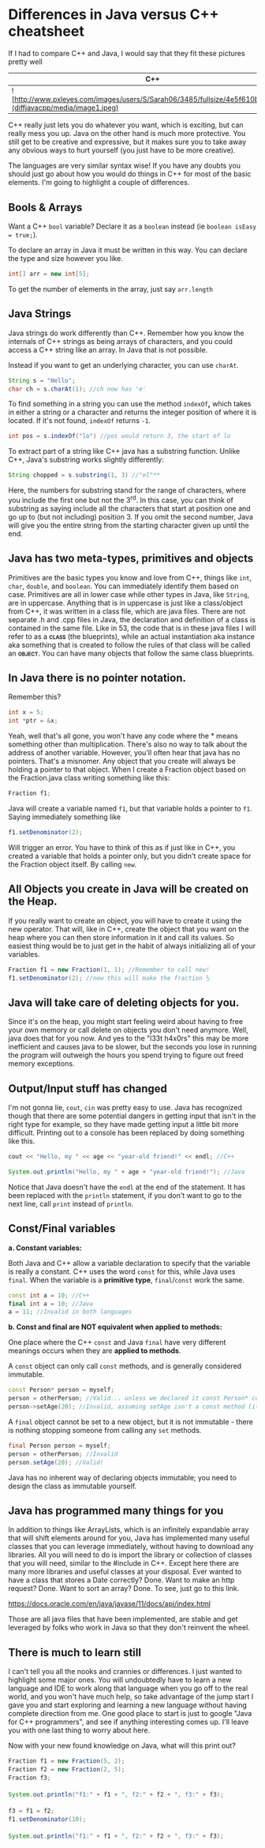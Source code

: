 # Differences in Java versus C++ cheatsheet

If I had to compare C++ and Java, I would say that they fit these
pictures pretty well

| C++                                                                                                             | Java                                                                                                  |
| --------------------------------------------------------------------------------------------------------------- | ----------------------------------------------------------------------------------------------------- |
| ![http://www.pxleyes.com/images/users/S/Sarah06/3485/fullsize/4e5f610b59f3a.jpg](diffjavacpp/media/image1.jpeg) | ![http://www.cityofws.org/portals/0/images/police/storytime2\_233.jpg](diffjavacpp/media/image2.jpeg) |

C++ really just lets you do whatever you want, which is exciting, but
can really mess you up. Java on the other hand is much more protective.
You still get to be creative and expressive, but it makes sure you to
take away any obvious ways to hurt yourself (you just have to be more
creative).

The languages are very similar syntax wise\! If you have any doubts you
should just go about how you would do things in C++ for most of the
basic elements. I'm going to highlight a couple of differences.

## Bools & Arrays

Want a C++ ```bool``` variable? Declare it as a ```boolean``` instead (ie
```boolean isEasy = true;```).

To declare an array in Java it must be written in this way. You can
declare the type and size however you like.

```java
int[] arr = new int[5];
```

To get the number of elements in the array, just say ```arr.length```

## Java Strings

Java strings do work differently than C++. Remember how you know the
internals of C++ strings as being arrays of characters, and you could
access a C++ string like an array. In Java that is not possible.

Instead if you want to get an underlying character, you can use
```charAt```.

```java
String s = "Hello";
char ch = s.charAt(1); //ch now has 'e'
```

To find something in a string you can use the method ```indexOf```**,**
which takes in either a string or a character and returns the integer
position of where it is located. If it's not found, ```indexOf``` returns
```-1```.

```java
int pos = s.indexOf("lo") //pos would return 3, the start of lo
```

To extract part of a string like C++ java has a substring function.
Unlike C++, Java's substring works slightly differently:

```java
String chopped = s.substring(1, 3) //"el"**
```

Here, the numbers for substring stand for the range of characters, where
you include the first one but not the 3<sup>rd</sup>. In this case, you
can think of substring as saying include all the characters that start
at position one and go up to (but not including) position 3. If you omit
the second number, Java will give you the entire string from the
starting character given up until the end.

## Java has two meta-types, primitives and objects

Primitives are the basic types you know and love from C++, things like
```int```, ```char```, ```double```, and ```boolean```. You can immediately identify
them based on case. Primitives are all in lower case while other types
in Java, like ```String```, are in uppercase. Anything that is in uppercase
is just like a class/object from C++, it was written in a class file,
which are java files. There are not separate .h and .cpp files in Java,
the declaration and definition of a class is contained in the same file.
Like in 53, the code that is in these java files I will refer to as a
**<span class="smallcaps">class</span>** (the blueprints), while an
actual instantiation aka instance aka something that is created to
follow the rules of that class will be called an
**<span class="smallcaps">object</span>**. You can have many objects
that follow the same class blueprints.

## In Java there is no pointer notation.

Remember this?

```cpp
int x = 5;
int *ptr = &x;
```

Yeah, well that's all gone, you won't have any code where the \* means
something other than multiplication. There's also no way to talk about
the address of another variable. However, you'll often hear that java
has no pointers. That's a misnomer. Any object that you create will
always be holding a pointer to that object. When I create a Fraction
object based on the Fraction.java class writing something like this:

```java
Fraction f1;
```

Java will create a variable named ```f1```, but that variable holds a
pointer to ```f1```. Saying immediately something like

```java
f1.setDenominator(2);
```

Will trigger an error. You have to think of this as if just like in C++,
you created a variable that holds a pointer only, but you didn't create
space for the Fraction object itself. By calling ```new```.

## All Objects you create in Java will be created on the Heap.

If you really want to create an object, you will have to create it using
the new operator. That will, like in C++, create the object that you
want on the heap where you can then store information in it and call its
values. So easiest thing would be to just get in the habit of always
initializing all of your variables.

```java
Fraction f1 = new Fraction(1, 1); //Remember to call new!
f1.setDenominator(2); //now this will make the fraction ½
```

## Java will take care of deleting objects for you.

Since it's on the heap, you might start feeling weird about having to
free your own memory or call delete on objects you don't need anymore.
Well, java does that for you now. And yes to the "l33t h4x0rs" this may
be more inefficient and causes java to be slower, but the seconds you
lose in running the program will outweigh the hours you spend trying to
figure out freed memory exceptions.

## Output/Input stuff has changed

I'm not gonna lie, ```cout```, ```cin``` was pretty easy to use. Java has
recognized though that there are some potential dangers in getting input
that isn't in the right type for example, so they have made getting
input a little bit more difficult. Printing out to a console has been
replaced by doing something like this.

```cpp
cout << "Hello, my " << age << "year-old friend!" << endl; //C++
```

```java
System.out.println("Hello, my " + age + "year-old friend!"); //Java
```

Notice that Java doesn't have the ```endl``` at the end of the statement. It
has been replaced with the ```println``` statement, if you don't want to go
to the next line, call ```print``` instead of ```println```.

## Const/Final variables

**a. Constant variables:**

Both Java and C++ allow a variable declaration to specify that the variable is really 
a constant. C++ uses the word ```const``` for this, while Java uses ```final```.
When the variable is a **primitive type**, ```final```/```const``` work the same.

```cpp
const int a = 10; //C++
final int a = 10; //Java
a = 11; //Invalid in both languages
```

**b. Const and final are NOT equivalent when applied to methods:**

One place where the C++ ```const``` and Java ```final``` have very different meanings 
occurs when they are **applied to methods**.

A ```const``` object can only call ```const``` methods, and is generally considered 
immutable.

```cpp
const Person* person = myself;
person = otherPerson; //Valid... unless we declared it const Person* const!
person->setAge(20); //Invalid, assuming setAge isn't a const method (it shouldn't be)
```

A ```final``` object cannot be set to a new object, but it is not immutable - there is 
nothing stopping someone from calling any ```set``` methods.

```java
final Person person = myself;
person = otherPerson; //Invalid
person.setAge(20); //Valid!
```

Java has no inherent way of declaring objects immutable; you need to design the class 
as immutable yourself.

## Java has programmed many things for you

In addition to things like ArrayLists, which is an infinitely expandable
array that will shift elements around for you, Java has implemented many
useful classes that you can leverage immediately, without having to
download any libraries. All you will need to do is import the library or
collection of classes that you will need, similar to the \#include in
C++. Except here there are many more libraries and useful classes at
your disposal. Ever wanted to have a class that stores a Date correctly?
Done. Want to make an http request? Done. Want to sort an array? Done.
To see, just go to this link.

<https://docs.oracle.com/en/java/javase/11/docs/api/index.html>

Those are all java files that have been implemented, are stable and get
leveraged by folks who work in Java so that they don't reinvent the
wheel.

## There is much to learn still

I can't tell you all the nooks and crannies or differences. I just
wanted to highlight some major ones. You will undoubtedly have to learn
a new language and IDE to work along that language when you go off to
the real world, and you won't have much help, so take advantage of the
jump start I gave you and start exploring and learning a new language
without having complete direction from me. One good place to start is
just to google "Java for C++ programmers", and see if anything
interesting comes up. I'll leave you with one last thing to worry about
here.

Now with your new found knowledge on Java, what will this print out?

```java
Fraction f1 = new Fraction(5, 2);
Fraction f2 = new Fraction(2, 5);
Fraction f3;

System.out.println("f1:" + f1 + ", f2:" + f2 + ", f3:" + f3);

f3 = f1 = f2;
f1.setDenominator(10);

System.out.println("f1:" + f1 + ", f2:" + f2 + ", f3:" + f3);
```
